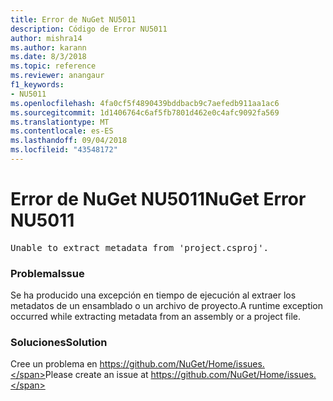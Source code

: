 ```yaml
---
title: Error de NuGet NU5011
description: Código de Error NU5011
author: mishra14
ms.author: karann
ms.date: 8/3/2018
ms.topic: reference
ms.reviewer: anangaur
f1_keywords:
- NU5011
ms.openlocfilehash: 4fa0cf5f4890439bddbacb9c7aefedb911aa1ac6
ms.sourcegitcommit: 1d1406764c6af5fb7801d462e0c4afc9092fa569
ms.translationtype: MT
ms.contentlocale: es-ES
ms.lasthandoff: 09/04/2018
ms.locfileid: "43548172"
---
```

# <a name="nuget-error-nu5011"></a><span data-ttu-id="f4822-103">Error de NuGet NU5011</span><span class="sxs-lookup"><span data-stu-id="f4822-103">NuGet Error NU5011</span></span>
<pre>Unable to extract metadata from 'project.csproj'.</pre>

### <a name="issue"></a><span data-ttu-id="f4822-104">Problema</span><span class="sxs-lookup"><span data-stu-id="f4822-104">Issue</span></span>

<span data-ttu-id="f4822-105">Se ha producido una excepción en tiempo de ejecución al extraer los metadatos de un ensamblado o un archivo de proyecto.</span><span class="sxs-lookup"><span data-stu-id="f4822-105">A runtime exception occurred while extracting metadata from an assembly or a project file.</span></span>


### <a name="solution"></a><span data-ttu-id="f4822-106">Soluciones</span><span class="sxs-lookup"><span data-stu-id="f4822-106">Solution</span></span>

<span data-ttu-id="f4822-107">Cree un problema en https://github.com/NuGet/Home/issues.</span><span class="sxs-lookup"><span data-stu-id="f4822-107">Please create an issue at https://github.com/NuGet/Home/issues.</span></span>

